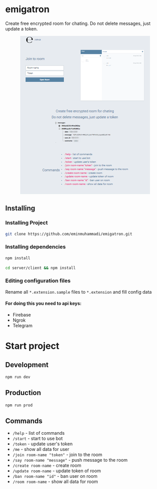 # emigatron
Create free encrypted room for chating. Do not delete messages, just update a token.

<p align="center">
  <img alt="emigatron" src="docs/welcome.png">
</p>

## Installing
### Installing Project
```bash
git clone https://github.com/eminmuhammadi/emigatron.git
```
### Installing dependencies
```bash
npm install
```
```bash
cd server/client && npm install
```

### Editing configuration files
Rename all ```*.extension.sample``` files to ```*.extension``` and fill config data

#### For doing this you need to api keys:
- Firebase 
- Ngrok
- Telegram

# Start project
## Development
```bash
npm run dev
```

## Production
```bash
npm run prod
```

## Commands
- `/help`  - list of commands
- `/start` - start to use bot
- `/token` - update user's token
- `/me`    - show all data for user
- `/join room-name "token"` - join to the room
- `/say room-name "message"` - push message to the room
- `/create room-name` - create room
- `/update room-name` - update token of room
- `/ban room-name "id"` - ban user on room
- `/room room-name` - show all data for room
